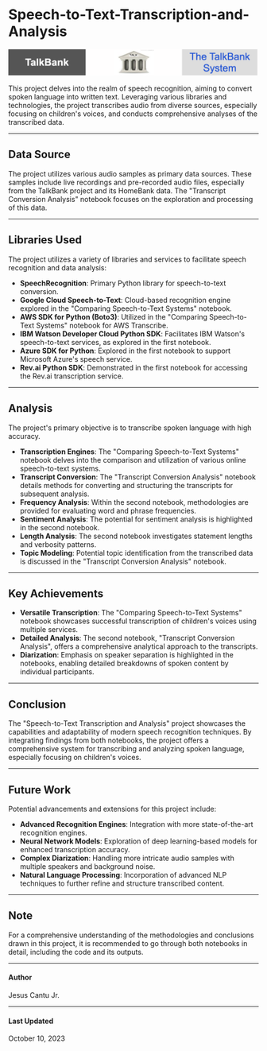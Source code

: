 # Speech-to-Text-Transcription-and-Analysis
<img src="TalkBank.png" alt="GitHub Image" width="550">

This project delves into the realm of speech recognition, aiming to convert spoken language into written text. Leveraging various libraries and technologies, the project transcribes audio from diverse sources, especially focusing on children's voices, and conducts comprehensive analyses of the transcribed data.

---

## Data Source
The project utilizes various audio samples as primary data sources. These samples include live recordings and pre-recorded audio files, especially from the TalkBank project and its HomeBank data. The "Transcript Conversion Analysis" notebook focuses on the exploration and processing of this data.

---

## Libraries Used
The project utilizes a variety of libraries and services to facilitate speech recognition and data analysis:

- **SpeechRecognition**: Primary Python library for speech-to-text conversion.
- **Google Cloud Speech-to-Text**: Cloud-based recognition engine explored in the "Comparing Speech-to-Text Systems" notebook.
- **AWS SDK for Python (Boto3)**: Utilized in the "Comparing Speech-to-Text Systems" notebook for AWS Transcribe.
- **IBM Watson Developer Cloud Python SDK**: Facilitates IBM Watson's speech-to-text services, as explored in the first notebook.
- **Azure SDK for Python**: Explored in the first notebook to support Microsoft Azure's speech service.
- **Rev.ai Python SDK**: Demonstrated in the first notebook for accessing the Rev.ai transcription service.

---
## Analysis
The project's primary objective is to transcribe spoken language with high accuracy. 

- **Transcription Engines**: The "Comparing Speech-to-Text Systems" notebook delves into the comparison and utilization of various online speech-to-text systems.
- **Transcript Conversion**: The "Transcript Conversion Analysis" notebook details methods for converting and structuring the transcripts for subsequent analysis.
- **Frequency Analysis**: Within the second notebook, methodologies are provided for evaluating word and phrase frequencies.
- **Sentiment Analysis**: The potential for sentiment analysis is highlighted in the second notebook.
- **Length Analysis**: The second notebook investigates statement lengths and verbosity patterns.
- **Topic Modeling**: Potential topic identification from the transcribed data is discussed in the "Transcript Conversion Analysis" notebook.

---
## Key Achievements
- **Versatile Transcription**: The "Comparing Speech-to-Text Systems" notebook showcases successful transcription of children's voices using multiple services.
- **Detailed Analysis**: The second notebook, "Transcript Conversion Analysis", offers a comprehensive analytical approach to the transcripts.
- **Diarization**: Emphasis on speaker separation is highlighted in the notebooks, enabling detailed breakdowns of spoken content by individual participants.

---
## Conclusion
The "Speech-to-Text Transcription and Analysis" project showcases the capabilities and adaptability of modern speech recognition techniques. By integrating findings from both notebooks, the project offers a comprehensive system for transcribing and analyzing spoken language, especially focusing on children's voices.

---
## Future Work
Potential advancements and extensions for this project include:
- **Advanced Recognition Engines**: Integration with more state-of-the-art recognition engines.
- **Neural Network Models**: Exploration of deep learning-based models for enhanced transcription accuracy.
- **Complex Diarization**: Handling more intricate audio samples with multiple speakers and background noise.
- **Natural Language Processing**: Incorporation of advanced NLP techniques to further refine and structure transcribed content.

---
## Note
For a comprehensive understanding of the methodologies and conclusions drawn in this project, it is recommended to go through both notebooks in detail, including the code and its outputs.

---
#### Author
Jesus Cantu Jr.

---
#### Last Updated
October 10, 2023

